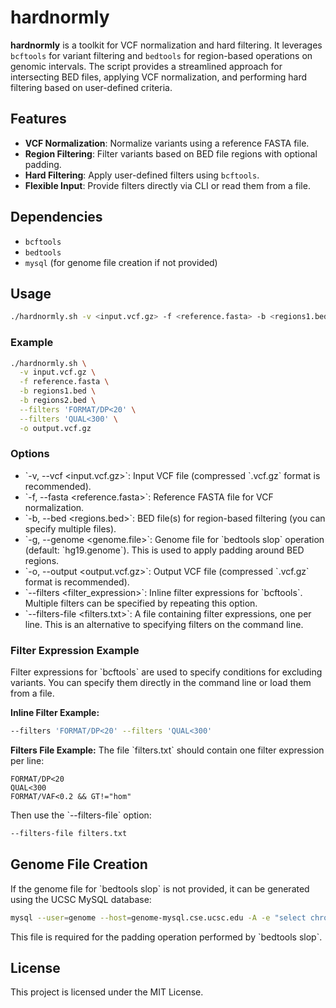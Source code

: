 # hardnormly

**hardnormly** is a toolkit for VCF normalization and hard filtering. It leverages `bcftools` for variant filtering and `bedtools` for region-based operations on genomic intervals. The script provides a streamlined approach for intersecting BED files, applying VCF normalization, and performing hard filtering based on user-defined criteria.

## Features

- **VCF Normalization**: Normalize variants using a reference FASTA file.
- **Region Filtering**: Filter variants based on BED file regions with optional padding.
- **Hard Filtering**: Apply user-defined filters using `bcftools`.
- **Flexible Input**: Provide filters directly via CLI or read them from a file.

## Dependencies

- `bcftools`
- `bedtools`
- `mysql` (for genome file creation if not provided)

## Usage

```bash
./hardnormly.sh -v <input.vcf.gz> -f <reference.fasta> -b <regions1.bed> -b <regions2.bed> -o <output.vcf.gz> [--filters '<filter_expression>'] [--filters-file <filters.txt>]
```

### Example

```bash
./hardnormly.sh \
  -v input.vcf.gz \
  -f reference.fasta \
  -b regions1.bed \
  -b regions2.bed \
  --filters 'FORMAT/DP<20' \
  --filters 'QUAL<300' \
  -o output.vcf.gz
```

### Options

- \`-v, --vcf <input.vcf.gz>\`: Input VCF file (compressed \`.vcf.gz\` format is recommended).
- \`-f, --fasta <reference.fasta>\`: Reference FASTA file for VCF normalization.
- \`-b, --bed <regions.bed>\`: BED file(s) for region-based filtering (you can specify multiple files).
- \`-g, --genome <genome.file>\`: Genome file for \`bedtools slop\` operation (default: \`hg19.genome\`). This is used to apply padding around BED regions.
- \`-o, --output <output.vcf.gz>\`: Output VCF file (compressed \`.vcf.gz\` format is recommended).
- \`--filters <filter_expression>\`: Inline filter expressions for \`bcftools\`. Multiple filters can be specified by repeating this option.
- \`--filters-file <filters.txt>\`: A file containing filter expressions, one per line. This is an alternative to specifying filters on the command line.

### Filter Expression Example

Filter expressions for \`bcftools\` are used to specify conditions for excluding variants. You can specify them directly in the command line or load them from a file.

**Inline Filter Example:**
```bash
--filters 'FORMAT/DP<20' --filters 'QUAL<300'
```

**Filters File Example:**
The file \`filters.txt\` should contain one filter expression per line:
```
FORMAT/DP<20
QUAL<300
FORMAT/VAF<0.2 && GT!="hom"
```

Then use the \`--filters-file\` option:
```bash
--filters-file filters.txt
```

## Genome File Creation

If the genome file for \`bedtools slop\` is not provided, it can be generated using the UCSC MySQL database:
```bash
mysql --user=genome --host=genome-mysql.cse.ucsc.edu -A -e "select chrom, size from hg19.chromInfo" | grep -v "^chrom" | sed 's/chr//g' > hg19.genome
```

This file is required for the padding operation performed by \`bedtools slop\`.

## License

This project is licensed under the MIT License.
